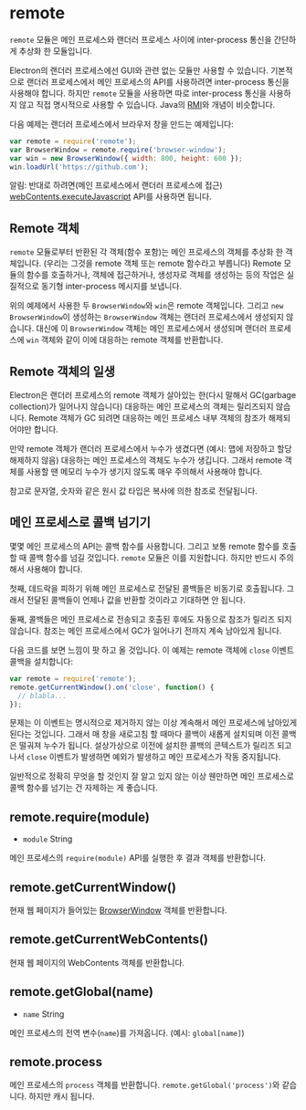 ﻿# remote

`remote` 모듈은 메인 프로세스와 랜더러 프로세스 사이에 inter-process 통신을 간단하게 추상화 한 모듈입니다.

Electron의 랜더러 프로세스에선 GUI와 관련 없는 모듈만 사용할 수 있습니다.
기본적으로 랜더러 프로세스에서 메인 프로세스의 API를 사용하려면 inter-process 통신을 사용해야 합니다.
하지만 `remote` 모듈을 사용하면 따로 inter-process 통신을 사용하지 않고 직접 명시적으로 사용할 수 있습니다.
Java의 [RMI](http://en.wikipedia.org/wiki/Java_remote_method_invocation)와 개념이 비슷합니다.

다음 예제는 랜더러 프로세스에서 브라우저 창을 만드는 예제입니다:

```javascript
var remote = require('remote');
var BrowserWindow = remote.require('browser-window');
var win = new BrowserWindow({ width: 800, height: 600 });
win.loadUrl('https://github.com');
```

알림: 반대로 하려면(메인 프로세스에서 랜더러 프로세스에 접근) [webContents.executeJavascript](browser-window.md#webcontents-executejavascript-code) API를 사용하면 됩니다.

## Remote 객체

`remote` 모듈로부터 반환된 각 객체(함수 포함)는 메인 프로세스의 객체를 추상화 한 객체입니다. (우리는 그것을 remote 객체 또는 remote 함수라고 부릅니다)
Remote 모듈의 함수를 호출하거나, 객체에 접근하거나, 생성자로 객체를 생성하는 등의 작업은 실질적으로 동기형 inter-process 메시지를 보냅니다.

위의 예제에서 사용한 두 `BrowserWindow`와 `win`은 remote 객체입니다. 그리고 `new BrowserWindow`이 생성하는 `BrowserWindow` 객체는 랜더러 프로세스에서 생성되지 않습니다.
대신에 이 `BrowserWindow` 객체는 메인 프로세스에서 생성되며 랜더러 프로세스에 `win` 객체와 같이 이에 대응하는 remote 객체를 반환합니다.

## Remote 객체의 일생

Electron은 랜더러 프로세스의 remote 객체가 살아있는 한(다시 말해서 GC(garbage collection)가 일어나지 않습니다) 대응하는 메인 프로세스의 객체는 릴리즈되지 않습니다.
Remote 객체가 GC 되려면 대응하는 메인 프로세스 내부 객체의 참조가 해제되어야만 합니다.

만약 remote 객체가 랜더러 프로세스에서 누수가 생겼다면 (예시: 맵에 저장하고 할당 해제하지 않음) 대응하는 메인 프로세스의 객체도 누수가 생깁니다.
그래서 remote 객체를 사용할 땐 메모리 누수가 생기지 않도록 매우 주의해서 사용해야 합니다.

참고로 문자열, 숫자와 같은 원시 값 타입은 복사에 의한 참조로 전달됩니다.

## 메인 프로세스로 콜백 넘기기

몇몇 메인 프로세스의 API는 콜백 함수를 사용합니다. 그리고 보통 remote 함수를 호출할 때 콜백 함수를 넘길 것입니다.
`remote` 모듈은 이를 지원합니다. 하지만 반드시 주의해서 사용해야 합니다.

첫째, 데드락을 피하기 위해 메인 프로세스로 전달된 콜백들은 비동기로 호출됩니다.
그래서 전달된 콜백들이 언제나 값을 반환할 것이라고 기대하면 안 됩니다.

둘째, 콜백들은 메인 프로세스로 전송되고 호출된 후에도 자동으로 참조가 릴리즈 되지 않습니다.
참조는 메인 프로세스에서 GC가 일어나기 전까지 계속 남아있게 됩니다.

다음 코드를 보면 느낌이 팟 하고 올 것입니다. 이 예제는 remote 객체에 `close` 이벤트 콜백을 설치합니다:

```javascript
var remote = require('remote');
remote.getCurrentWindow().on('close', function() {
  // blabla...
});
```

문제는 이 이벤트는 명시적으로 제거하지 않는 이상 계속해서 메인 프로세스에 남아있게 된다는 것입니다.
그래서 매 창을 새로고침 할 때마다 콜백이 새롭게 설치되며 이전 콜백은 떨궈져 누수가 됩니다.
설상가상으로 이전에 설치한 콜백의 콘텍스트가 릴리즈 되고 나서 `close` 이벤트가 발생하면 예외가 발생하고 메인 프로세스가 작동 중지됩니다.

일반적으로 정확히 무엇을 할 것인지 잘 알고 있지 않는 이상 웬만하면 메인 프로세스로 콜백 함수를 넘기는 건 자제하는 게 좋습니다.

## remote.require(module)

* `module` String

메인 프로세스의 `require(module)` API를 실행한 후 결과 객체를 반환합니다.

## remote.getCurrentWindow()

현재 웹 페이지가 들어있는 [BrowserWindow](browser-window-ko.md) 객체를 반환합니다.

## remote.getCurrentWebContents()

현재 웹 페이지의 WebContents 객체를 반환합니다.

## remote.getGlobal(name)

* `name` String

메인 프로세스의 전역 변수(`name`)를 가져옵니다. (예시: `global[name]`)

## remote.process

메인 프로세스의 `process` 객체를 반환합니다. `remote.getGlobal('process')`와 같습니다. 하지만 캐시 됩니다.
